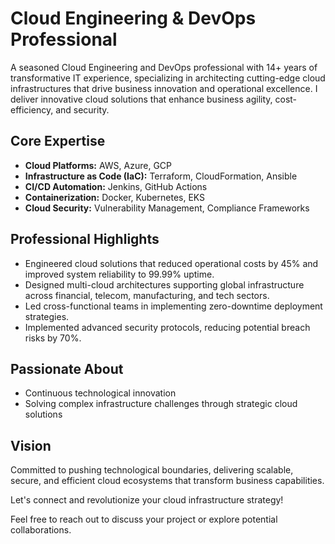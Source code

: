 # Cloud Engineering & DevOps Professional

A seasoned Cloud Engineering and DevOps professional with 14+ years of transformative IT experience, specializing in architecting cutting-edge cloud infrastructures that drive business innovation and operational excellence. I deliver innovative cloud solutions that enhance business agility, cost-efficiency, and security.

## Core Expertise

* **Cloud Platforms:** AWS, Azure, GCP
* **Infrastructure as Code (IaC):** Terraform, CloudFormation, Ansible
* **CI/CD Automation:** Jenkins, GitHub Actions
* **Containerization:** Docker, Kubernetes, EKS
* **Cloud Security:** Vulnerability Management, Compliance Frameworks

## Professional Highlights

* Engineered cloud solutions that reduced operational costs by 45% and improved system reliability to 99.99% uptime.
* Designed multi-cloud architectures supporting global infrastructure across financial, telecom, manufacturing, and tech sectors.
* Led cross-functional teams in implementing zero-downtime deployment strategies.
* Implemented advanced security protocols, reducing potential breach risks by 70%.

## Passionate About

* Continuous technological innovation
* Solving complex infrastructure challenges through strategic cloud solutions

## Vision

Committed to pushing technological boundaries, delivering scalable, secure, and efficient cloud ecosystems that transform business capabilities.


Let's connect and revolutionize your cloud infrastructure strategy!  

Feel free to reach out to discuss your project or explore potential collaborations.  
